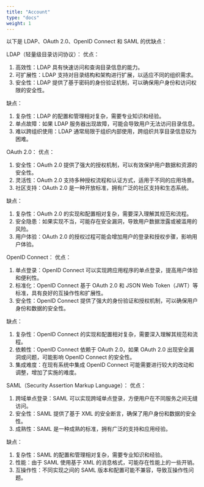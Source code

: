 ```yaml
---
title: "Account"
type: "docs"
weight: 1
---
```


以下是 LDAP、OAuth 2.0、OpenID Connect 和 SAML 的优缺点：

LDAP（轻量级目录访问协议）：
优点：

1. 高效性：LDAP 具有快速访问和查询目录信息的能力。
2. 可扩展性：LDAP 支持对目录结构和架构进行扩展，以适应不同的组织需求。
3. 安全性：LDAP 提供了基于密码的身份验证机制，可以确保用户身份和访问权限的安全性。

缺点：

1. 复杂性：LDAP 的配置和管理相对复杂，需要专业知识和经验。
2. 单点故障：如果 LDAP 服务器出现故障，可能会导致用户无法访问目录信息。
3. 难以跨组织使用：LDAP 通常局限于组织内部使用，跨组织共享目录信息较为困难。

OAuth 2.0：
优点：

1. 安全性：OAuth 2.0 提供了强大的授权机制，可以有效保护用户数据和资源的安全性。
2. 灵活性：OAuth 2.0 支持多种授权流程和认证方式，适用于不同的应用场景。
3. 社区支持：OAuth 2.0 是一种开放标准，拥有广泛的社区支持和生态系统。

缺点：

1. 复杂性：OAuth 2.0 的实现和配置相对复杂，需要深入理解其规范和流程。
2. 安全隐患：如果实现不当，可能存在安全漏洞，导致用户数据泄露或被滥用的风险。
3. 用户体验：OAuth 2.0 的授权过程可能会增加用户的登录和授权步骤，影响用户体验。

OpenID Connect：
优点：

1. 单点登录：OpenID Connect 可以实现跨应用程序的单点登录，提高用户体验和便利性。
2. 标准化：OpenID Connect 基于 OAuth 2.0 和 JSON Web Token（JWT）等标准，具有良好的互操作性和扩展性。
3. 安全性：OpenID Connect 提供了强大的身份验证和授权机制，可以确保用户身份和数据的安全性。

缺点：

1. 复杂性：OpenID Connect 的实现和配置相对复杂，需要深入理解其规范和流程。
2. 依赖性：OpenID Connect 依赖于 OAuth 2.0，如果 OAuth 2.0 出现安全漏洞或问题，可能影响 OpenID Connect 的安全性。
3. 集成难度：在现有系统中集成 OpenID Connect 可能需要进行较大的改动和调整，增加了实施的难度。

SAML（Security Assertion Markup Language）：
优点：

1. 跨域单点登录：SAML 可以实现跨域单点登录，方便用户在不同服务之间无缝访问。
2. 安全性：SAML 提供了基于 XML 的安全断言，确保了用户身份和数据的安全性。
3. 成熟性：SAML 是一种成熟的标准，拥有广泛的支持和应用经验。

缺点：

1. 复杂性：SAML 的配置和管理相对复杂，需要专业知识和经验。
2. 性能：由于 SAML 使用基于 XML 的消息格式，可能存在性能上的一些开销。
3. 互操作性：不同实现之间的 SAML 版本和配置可能不兼容，导致互操作性问题。
